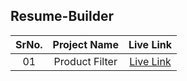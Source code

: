 ## Resume-Builder

|SrNo.|Project Name| Live Link|
|:---:|:---:|:---:|
|01|Product Filter|[Live Link](https://pa-resume-builder.netlify.app/)|
